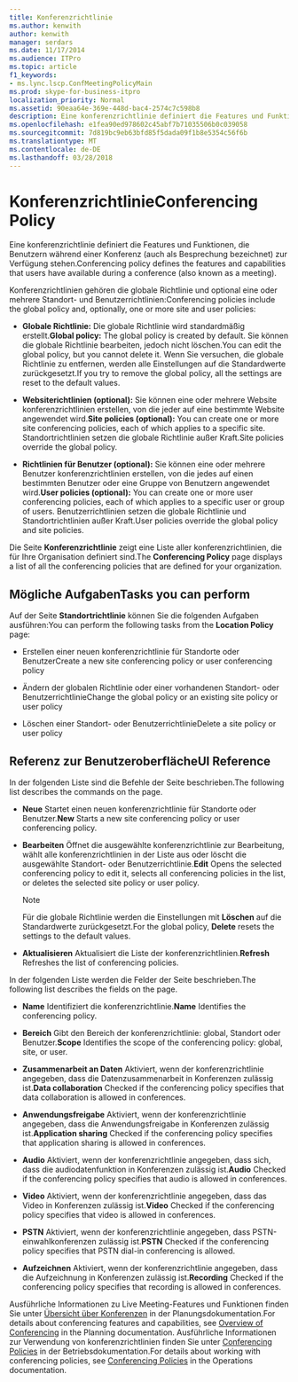 ```yaml
---
title: Konferenzrichtlinie
ms.author: kenwith
author: kenwith
manager: serdars
ms.date: 11/17/2014
ms.audience: ITPro
ms.topic: article
f1_keywords:
- ms.lync.lscp.ConfMeetingPolicyMain
ms.prod: skype-for-business-itpro
localization_priority: Normal
ms.assetid: 90eaa64e-369e-448d-bac4-2574c7c598b8
description: Eine konferenzrichtlinie definiert die Features und Funktionen, die Benutzern während einer Konferenz (auch als Besprechung bezeichnet) zur Verfügung stehen.
ms.openlocfilehash: e1fea90ed978602c45abf7b71035506b0c039058
ms.sourcegitcommit: 7d819bc9eb63bfd85f5dada09f1b8e5354c56f6b
ms.translationtype: MT
ms.contentlocale: de-DE
ms.lasthandoff: 03/28/2018
---
```

# <a name="conferencing-policy"></a><span data-ttu-id="5492e-103">Konferenzrichtlinie</span><span class="sxs-lookup"><span data-stu-id="5492e-103">Conferencing Policy</span></span>
 
<span data-ttu-id="5492e-104">Eine konferenzrichtlinie definiert die Features und Funktionen, die Benutzern während einer Konferenz (auch als Besprechung bezeichnet) zur Verfügung stehen.</span><span class="sxs-lookup"><span data-stu-id="5492e-104">Conferencing policy defines the features and capabilities that users have available during a conference (also known as a meeting).</span></span>
  
<span data-ttu-id="5492e-105">Konferenzrichtlinien gehören die globale Richtlinie und optional eine oder mehrere Standort- und Benutzerrichtlinien:</span><span class="sxs-lookup"><span data-stu-id="5492e-105">Conferencing policies include the global policy and, optionally, one or more site and user policies:</span></span>
  
- <span data-ttu-id="5492e-106">**Globale Richtlinie:** Die globale Richtlinie wird standardmäßig erstellt.</span><span class="sxs-lookup"><span data-stu-id="5492e-106">**Global policy:** The global policy is created by default.</span></span> <span data-ttu-id="5492e-107">Sie können die globale Richtlinie bearbeiten, jedoch nicht löschen.</span><span class="sxs-lookup"><span data-stu-id="5492e-107">You can edit the global policy, but you cannot delete it.</span></span> <span data-ttu-id="5492e-108">Wenn Sie versuchen, die globale Richtlinie zu entfernen, werden alle Einstellungen auf die Standardwerte zurückgesetzt.</span><span class="sxs-lookup"><span data-stu-id="5492e-108">If you try to remove the global policy, all the settings are reset to the default values.</span></span>
    
- <span data-ttu-id="5492e-109">**Websiterichtlinien (optional):** Sie können eine oder mehrere Website konferenzrichtlinien erstellen, von die jeder auf eine bestimmte Website angewendet wird.</span><span class="sxs-lookup"><span data-stu-id="5492e-109">**Site policies (optional):** You can create one or more site conferencing policies, each of which applies to a specific site.</span></span> <span data-ttu-id="5492e-110">Standortrichtlinien setzen die globale Richtlinie außer Kraft.</span><span class="sxs-lookup"><span data-stu-id="5492e-110">Site policies override the global policy.</span></span>
    
- <span data-ttu-id="5492e-111">**Richtlinien für Benutzer (optional):** Sie können eine oder mehrere Benutzer konferenzrichtlinien erstellen, von die jedes auf einen bestimmten Benutzer oder eine Gruppe von Benutzern angewendet wird.</span><span class="sxs-lookup"><span data-stu-id="5492e-111">**User policies (optional):** You can create one or more user conferencing policies, each of which applies to a specific user or group of users.</span></span> <span data-ttu-id="5492e-112">Benutzerrichtlinien setzen die globale Richtlinie und Standortrichtlinien außer Kraft.</span><span class="sxs-lookup"><span data-stu-id="5492e-112">User policies override the global policy and site policies.</span></span>
    
<span data-ttu-id="5492e-113">Die Seite **Konferenzrichtlinie** zeigt eine Liste aller konferenzrichtlinien, die für Ihre Organisation definiert sind.</span><span class="sxs-lookup"><span data-stu-id="5492e-113">The **Conferencing Policy** page displays a list of all the conferencing policies that are defined for your organization.</span></span>
  
## <a name="tasks-you-can-perform"></a><span data-ttu-id="5492e-114">Mögliche Aufgaben</span><span class="sxs-lookup"><span data-stu-id="5492e-114">Tasks you can perform</span></span>

<span data-ttu-id="5492e-115">Auf der Seite **Standortrichtlinie** können Sie die folgenden Aufgaben ausführen:</span><span class="sxs-lookup"><span data-stu-id="5492e-115">You can perform the following tasks from the **Location Policy** page:</span></span>
  
- <span data-ttu-id="5492e-116">Erstellen einer neuen konferenzrichtlinie für Standorte oder Benutzer</span><span class="sxs-lookup"><span data-stu-id="5492e-116">Create a new site conferencing policy or user conferencing policy</span></span>
    
- <span data-ttu-id="5492e-117">Ändern der globalen Richtlinie oder einer vorhandenen Standort- oder Benutzerrichtlinie</span><span class="sxs-lookup"><span data-stu-id="5492e-117">Change the global policy or an existing site policy or user policy</span></span>
    
- <span data-ttu-id="5492e-118">Löschen einer Standort- oder Benutzerrichtlinie</span><span class="sxs-lookup"><span data-stu-id="5492e-118">Delete a site policy or user policy</span></span>
    
## <a name="ui-reference"></a><span data-ttu-id="5492e-119">Referenz zur Benutzeroberfläche</span><span class="sxs-lookup"><span data-stu-id="5492e-119">UI Reference</span></span>

<span data-ttu-id="5492e-120">In der folgenden Liste sind die Befehle der Seite beschrieben.</span><span class="sxs-lookup"><span data-stu-id="5492e-120">The following list describes the commands on the page.</span></span>
  
- <span data-ttu-id="5492e-121">**Neue** Startet einen neuen konferenzrichtlinie für Standorte oder Benutzer.</span><span class="sxs-lookup"><span data-stu-id="5492e-121">**New** Starts a new site conferencing policy or user conferencing policy.</span></span>
    
- <span data-ttu-id="5492e-122">**Bearbeiten** Öffnet die ausgewählte konferenzrichtlinie zur Bearbeitung, wählt alle konferenzrichtlinien in der Liste aus oder löscht die ausgewählte Standort- oder Benutzerrichtlinie.</span><span class="sxs-lookup"><span data-stu-id="5492e-122">**Edit** Opens the selected conferencing policy to edit it, selects all conferencing policies in the list, or deletes the selected site policy or user policy.</span></span>
    
    > [!NOTE]
    > <span data-ttu-id="5492e-123">Für die globale Richtlinie werden die Einstellungen mit **Löschen** auf die Standardwerte zurückgesetzt.</span><span class="sxs-lookup"><span data-stu-id="5492e-123">For the global policy, **Delete** resets the settings to the default values.</span></span>
  
- <span data-ttu-id="5492e-124">**Aktualisieren** Aktualisiert die Liste der konferenzrichtlinien.</span><span class="sxs-lookup"><span data-stu-id="5492e-124">**Refresh** Refreshes the list of conferencing policies.</span></span>
    
<span data-ttu-id="5492e-125">In der folgenden Liste werden die Felder der Seite beschrieben.</span><span class="sxs-lookup"><span data-stu-id="5492e-125">The following list describes the fields on the page.</span></span>
  
- <span data-ttu-id="5492e-126">**Name** Identifiziert die konferenzrichtlinie.</span><span class="sxs-lookup"><span data-stu-id="5492e-126">**Name** Identifies the conferencing policy.</span></span>
    
- <span data-ttu-id="5492e-127">**Bereich** Gibt den Bereich der konferenzrichtlinie: global, Standort oder Benutzer.</span><span class="sxs-lookup"><span data-stu-id="5492e-127">**Scope** Identifies the scope of the conferencing policy: global, site, or user.</span></span>
    
- <span data-ttu-id="5492e-128">**Zusammenarbeit an Daten** Aktiviert, wenn der konferenzrichtlinie angegeben, dass die Datenzusammenarbeit in Konferenzen zulässig ist.</span><span class="sxs-lookup"><span data-stu-id="5492e-128">**Data collaboration** Checked if the conferencing policy specifies that data collaboration is allowed in conferences.</span></span>
    
- <span data-ttu-id="5492e-129">**Anwendungsfreigabe** Aktiviert, wenn der konferenzrichtlinie angegeben, dass die Anwendungsfreigabe in Konferenzen zulässig ist.</span><span class="sxs-lookup"><span data-stu-id="5492e-129">**Application sharing** Checked if the conferencing policy specifies that application sharing is allowed in conferences.</span></span>
    
- <span data-ttu-id="5492e-130">**Audio** Aktiviert, wenn der konferenzrichtlinie angegeben, dass sich, dass die audiodatenfunktion in Konferenzen zulässig ist.</span><span class="sxs-lookup"><span data-stu-id="5492e-130">**Audio** Checked if the conferencing policy specifies that audio is allowed in conferences.</span></span>
    
- <span data-ttu-id="5492e-131">**Video** Aktiviert, wenn der konferenzrichtlinie angegeben, dass das Video in Konferenzen zulässig ist.</span><span class="sxs-lookup"><span data-stu-id="5492e-131">**Video** Checked if the conferencing policy specifies that video is allowed in conferences.</span></span>
    
- <span data-ttu-id="5492e-132">**PSTN** Aktiviert, wenn der konferenzrichtlinie angegeben, dass PSTN-einwahlkonferenzen zulässig ist.</span><span class="sxs-lookup"><span data-stu-id="5492e-132">**PSTN** Checked if the conferencing policy specifies that PSTN dial-in conferencing is allowed.</span></span>
    
- <span data-ttu-id="5492e-133">**Aufzeichnen** Aktiviert, wenn der konferenzrichtlinie angegeben, dass die Aufzeichnung in Konferenzen zulässig ist.</span><span class="sxs-lookup"><span data-stu-id="5492e-133">**Recording** Checked if the conferencing policy specifies that recording is allowed in conferences.</span></span>
    
<span data-ttu-id="5492e-134">Ausführliche Informationen zu Live Meeting-Features und Funktionen finden Sie unter [Übersicht über Konferenzen](http://technet.microsoft.com/library/5bb90e69-3d4f-4d59-a1ee-2550de84439f.aspx) in der Planungsdokumentation.</span><span class="sxs-lookup"><span data-stu-id="5492e-134">For details about conferencing features and capabilities, see [Overview of Conferencing](http://technet.microsoft.com/library/5bb90e69-3d4f-4d59-a1ee-2550de84439f.aspx) in the Planning documentation.</span></span> <span data-ttu-id="5492e-135">Ausführliche Informationen zur Verwendung von konferenzrichtlinien finden Sie unter [Conferencing Policies](http://technet.microsoft.com/library/8f92eb7c-ee66-4df6-a726-4bff93b122cb.aspx) in der Betriebsdokumentation.</span><span class="sxs-lookup"><span data-stu-id="5492e-135">For details about working with conferencing policies, see [Conferencing Policies](http://technet.microsoft.com/library/8f92eb7c-ee66-4df6-a726-4bff93b122cb.aspx) in the Operations documentation.</span></span>
  

